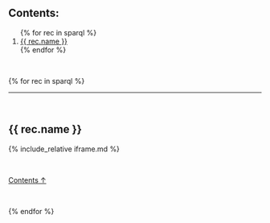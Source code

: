 
## Contents:

<ol>
{% for rec in sparql %}
  <li><a href="#{{ rec.name | slugify }}">{{ rec.name }}</a></li>
{% endfor %}
</ol>

<br/>

{% for rec in sparql %}

----

<br/>

## {{ rec.name }}

{% include_relative iframe.md %}

<br/>

[Contents ↑](#contents)

<br/>

{% endfor %}
